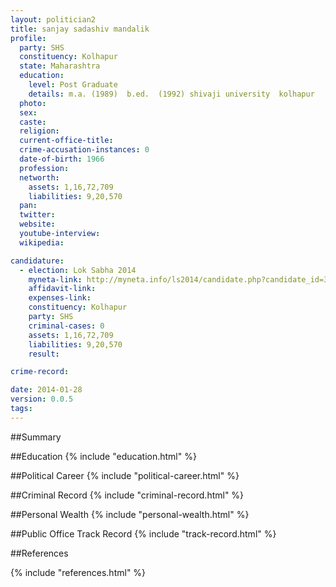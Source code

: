 ```yaml
---
layout: politician2
title: sanjay sadashiv mandalik
profile: 
  party: SHS
  constituency: Kolhapur
  state: Maharashtra
  education: 
    level: Post Graduate
    details: m.a. (1989)  b.ed.  (1992) shivaji university  kolhapur
  photo: 
  sex: 
  caste: 
  religion: 
  current-office-title: 
  crime-accusation-instances: 0
  date-of-birth: 1966
  profession: 
  networth: 
    assets: 1,16,72,709
    liabilities: 9,20,570
  pan: 
  twitter: 
  website: 
  youtube-interview: 
  wikipedia: 

candidature: 
  - election: Lok Sabha 2014
    myneta-link: http://myneta.info/ls2014/candidate.php?candidate_id=3533
    affidavit-link: 
    expenses-link: 
    constituency: Kolhapur 
    party: SHS
    criminal-cases: 0
    assets: 1,16,72,709
    liabilities: 9,20,570
    result:  

crime-record: 

date: 2014-01-28
version: 0.0.5
tags: 
---
```

##Summary


##Education
{% include "education.html" %}


##Political Career
{% include "political-career.html" %}


##Criminal Record
{% include "criminal-record.html" %}


##Personal Wealth
{% include "personal-wealth.html" %}


##Public Office Track Record
{% include "track-record.html" %}


##References


{% include "references.html" %}
